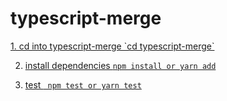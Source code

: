 # typescript-merge


<ins>
 1. cd into typescript-merge
`cd typescript-merge`

2. install dependencies
`npm install or yarn add`

3. test
` npm test or yarn test`
</ins>